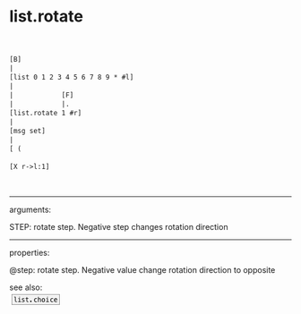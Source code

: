 # list.rotate

```


[B]
|
[list 0 1 2 3 4 5 6 7 8 9 * #l]
|
|            [F]
|            |.
[list.rotate 1 #r]
|
[msg set]
|
[ (

[X r->l:1]

            
```
---
arguments:

STEP: rotate step. Negative step changes rotation
            direction<br>

---
properties:

@step: rotate step. Negative value change
            rotation direction to opposite<br>

see also:<br>
![list.choice](img/object_list.choice.png)
